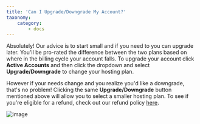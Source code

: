 ```yaml
---
title: 'Can I Upgrade/Downgrade My Account?'
taxonomy:
    category:
        - docs
---
```


Absolutely! Our advice is to start small and if you need to you can upgrade later. You'll be pro-rated the difference between the two plans based on where in the billing cycle your account falls. To upgrade your account click **Active Accounts** and then click the dropdown and select **Upgrade/Downgrade** to change your hosting plan.

However if your needs change and you realize you'd like a downgrade, that's no problem! Clicking the same **Upgrade/Downgrade** button mentioned above will allow you to select a smaller hosting plan. To see if you're eligible for a refund, check out our refund policy [here](https://reclaimhosting.com/refund-policy/).


![image](http://i.imgur.com/zHQFz4d.png)

<meta property="st:image" content="http://i.imgur.com/zHQFz4d.png">